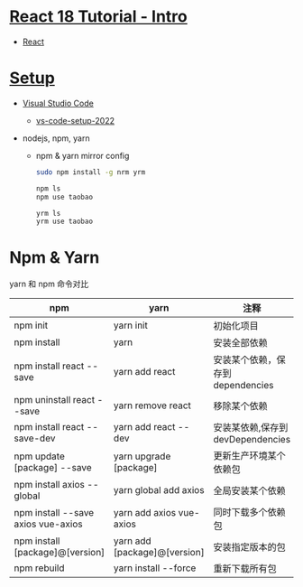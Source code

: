 # [React 18 Tutorial - Intro](https://www.youtube.com/watch?v=GcrNHMcL-WM&list=PLnHJACx3NwAep5koWkniVHw8PK7dWCO21)

- [React](https://react.dev/)

# [Setup](https://www.youtube.com/watch?v=Y1C1SixsA-8&list=PLnHJACx3NwAep5koWkniVHw8PK7dWCO21&index=2)

- [Visual Studio Code](https://code.visualstudio.com/)
  - [vs-code-setup-2022](https://github.com/john-smilga/vs-code-setup-2022)
- nodejs, npm, yarn

  - npm & yarn mirror config

    ```sh
    sudo npm install -g nrm yrm

    npm ls
    npm use taobao

    yrm ls
    yrm use taobao
    ```

# Npm & Yarn

yarn 和 npm 命令对比

| npm                                | yarn                         | 注释                              |
| ---------------------------------- | ---------------------------- | --------------------------------- |
| npm init                           | yarn init                    | 初始化项目                        |
| npm install                        | yarn                         | 安装全部依赖                      |
| npm install react --save           | yarn add react               | 安装某个依赖，保存到 dependencies |
| npm uninstall react --save         | yarn remove react            | 移除某个依赖                      |
| npm install react --save-dev       | yarn add react --dev         | 安装某依赖,保存到 devDependencies |
| npm update [package] --save        | yarn upgrade [package]       | 更新生产环境某个依赖包            |
| npm install axios --global         | yarn global add axios        | 全局安装某个依赖                  |
| npm install --save axios vue-axios | yarn add axios vue-axios     | 同时下载多个依赖包                |
| npm install [package]@[version]    | yarn add [package]@[version] | 安装指定版本的包                  |
| npm rebuild                        | yarn install --force         | 重新下载所有包                    |
